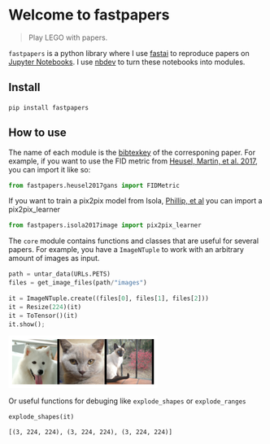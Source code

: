 # Welcome to fastpapers
> Play LEGO with papers.


`fastpapers` is a python library where I use [fastai](https://docs.fast.ai/) to reproduce papers on [Jupyter Notebooks](https://jupyter.org/). I use [nbdev](https://nbdev.fast.ai/) to turn these notebooks into modules.

## Install

`pip install fastpapers`

## How to use

The name of each module is the [bibtexkey](https://en.wikipedia.org/wiki/BibTeX#Field_types) of the corresponing paper.
For example, if you want to use the FID metric from [Heusel, Martin, et al. 2017](http://papers.nips.cc/paper/7240-gans-trained-by-a-two-t), you can import it like so:

```python
from fastpapers.heusel2017gans import FIDMetric
```

If you want to train a pix2pix model from Isola, [Phillip, et al](https://openaccess.thecvf.com/content_cvpr_2017/papers/Isola_Image-To-Image_Translation_With_CVPR_2017_paper.pdf) you can import a pix2pix_learner

```python
from fastpapers.isola2017image import pix2pix_learner
```

The `core` module contains functions and classes that are useful for several papers.
For example, you have a `ImageNTuple` to work with an arbitrary amount of images as input.

```python
path = untar_data(URLs.PETS)
files = get_image_files(path/"images")
```

```python
it = ImageNTuple.create((files[0], files[1], files[2]))
it = Resize(224)(it)
it = ToTensor()(it)
it.show();
```


![png](docs/images/output_10_0.png)


Or useful functions for debuging like `explode_shapes` or `explode_ranges`

```python
explode_shapes(it)
```




    [(3, 224, 224), (3, 224, 224), (3, 224, 224)]


